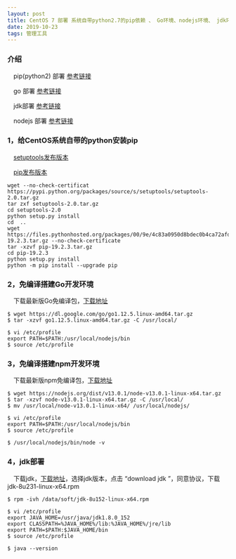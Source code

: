 ```yaml
---
layout: post
title: CentOS 7 部署 系统自带python2.7的pip依赖 、 Go环境、nodejs环境、 jdk环境
date: 2019-10-23
tags: 管理工具
---
```



### 介绍
   
 　pip(python2) 部署 [参考链接](https://www.cnblogs.com/ssyfj/p/9172584.html)
   
 　go 部署 [参考链接](https://www.cnblogs.com/nickchou/p/10934025.html)
   
 　jdk部署 [参考链接](https://blog.csdn.net/myhes/article/details/83276053)
   
 　nodejs 部署 [参考链接](https://www.runoob.com/nodejs/nodejs-install-setup.html)
   

###  1，给CentOS系统自带的python安装pip

 　[setuptools发布版本](https://pypi.org/project/setuptools/#history)

 　[pip发布版本](https://pypi.org/project/pip/#history)


```     
wget --no-check-certificat  https://pypi.python.org/packages/source/s/setuptools/setuptools-2.0.tar.gz
tar zxf setuptools-2.0.tar.gz
cd setuptools-2.0
python setup.py install
cd  ..
wget https://files.pythonhosted.org/packages/00/9e/4c83a0950d8bdec0b4ca72afd2f9cea92d08eb7c1a768363f2ea458d08b4/pip-19.2.3.tar.gz --no-check-certificate
tar -xzvf pip-19.2.3.tar.gz
cd pip-19.2.3
python setup.py install
python -m pip install --upgrade pip
```    

### 2，免编译搭建Go开发环境

 　下载最新版Go免编译包，[下载地址](https://golang.org/dl/)

```  
$ wget https://dl.google.com/go/go1.12.5.linux-amd64.tar.gz
$ tar -xzvf go1.12.5.linux-amd64.tar.gz -C /usr/local/

$ vi /etc/profile
export PATH=$PATH:/usr/local/nodejs/bin
$ source /etc/profile

```  

### 3，免编译搭建npm开发环境

 　下载最新版npm免编译包，[下载地址](https://nodejs.org/dist/)

```  
$ wget https://nodejs.org/dist/v13.0.1/node-v13.0.1-linux-x64.tar.gz
$ tar -xzvf node-v13.0.1-linux-x64.tar.gz -C /usr/local/
$ mv /usr/local/node-v13.0.1-linux-x64/ /usr/local/nodejs/

$ vi /etc/profile
export PATH=$PATH:/usr/local/nodejs/bin
$ source /etc/profile

$ /usr/local/nodejs/bin/node -v

```  

### 4，jdk部署

 　下载jdk，[下载地址](https://www.oracle.com/technetwork/java/javase/downloads/jdk8-downloads-2133151.html)，选择jdk版本，点击 “download jdk ”，同意协议，下载 jdk-8u231-linux-x64.rpm

```  
$ rpm -ivh /data/soft/jdk-8u152-linux-x64.rpm

$ vi /etc/profile
export JAVA_HOME=/usr/java/jdk1.8.0_152
export CLASSPATH=%JAVA_HOME%/lib:%JAVA_HOME%/jre/lib
export PATH=$PATH:$JAVA_HOME/bin
$ source /etc/profile

$ java --version
``` 

